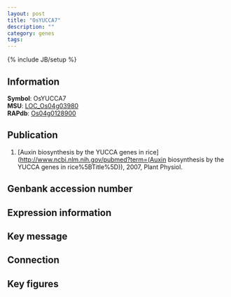 ```yaml
---
layout: post
title: "OsYUCCA7"
description: ""
category: genes
tags: 
---
```

{% include JB/setup %}

## Information
__Symbol__: OsYUCCA7  
__MSU__: [LOC_Os04g03980](http://rice.plantbiology.msu.edu/cgi-bin/ORF_infopage.cgi?orf=LOC_Os04g03980)  
__RAPdb__: [Os04g0128900](http://rapdb.dna.affrc.go.jp/viewer/gbrowse_details/irgsp1?name=Os04g0128900)  

## Publication
1. [Auxin biosynthesis by the YUCCA genes in rice](http://www.ncbi.nlm.nih.gov/pubmed?term=(Auxin biosynthesis by the YUCCA genes in rice%5BTitle%5D)), 2007, Plant Physiol.

## Genbank accession number

## Expression information

## Key message

## Connection

## Key figures


